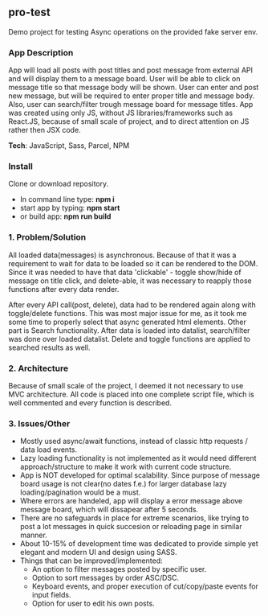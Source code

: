 ## pro-test
Demo project for testing Async operations on the provided fake server env.

### App Description

App will load all posts with post titles and post message from external API and will display them to a message board.
User will be able to click on message title so that message body will be shown.
User can enter and post new message, but will be required to enter proper title and message body. Also, user can search/filter trough message board for message titles.
App was created using only JS, without JS libraries/frameworks such as React.JS, because of small scale of project, and to direct attention on JS rather then JSX code.

**Tech**: JavaScript, Sass, Parcel, NPM

### **Install**

Clone or download repository. 
- In command line type: **npm i** 
- start app by typing: **npm start**
- or build app: **npm run build**


### **1. Problem/Solution**

All loaded data(messages) is asynchronous. Because of that it was a requirement to wait for data to be loaded so it can be rendered to the DOM.
Since it was needed to have that data 'clickable' - toggle show/hide of message on title click, and delete-able, it was necessary to reapply those functions after every data render.

After every API call(post, delete), data had to be rendered again along with toggle/delete functions. This was most major issue for me, as it took me some time to properly select that async generated html elements.
Other part is Search functionality. After data is loaded into datalist, search/filter was done over loaded datalist. Delete and toggle functions are applied to searched results as well.

### **2. Architecture**

Because of small scale of the project, I deemed it not necessary to use MVC architecture. All code is placed into one complete script file, which is well commented and every function is described.

### **3. Issues/Other**

 - Mostly used async/await functions, instead of classic http requests / data load events.
 - Lazy loading functionality is not implemented as it would need different approach/structure to make it work with current code structure.
 - App is NOT developed for optimal scalability. Since purpose of message board usage is not clear(no dates f.e.) for larger database lazy loading/pagination would be a must.
 - Where errors are handeled, app will display a error message above message board, which will dissapear after 5 seconds.
 - There are no safeguards in place for extreme scenarios, like trying to post a lot messages in quick succesion or reloading page in similar manner.
 - About 10-15% of development time was dedicated to provide simple yet elegant and modern UI and design using SASS.
 - Things that can be improved/implemented:
   - An option to filter messages posted by specific user.
   - Option to sort messages by order ASC/DSC.
   - Keyboard events, and proper execution of cut/copy/paste events for input fields.
   - Option for user to edit his own posts.

